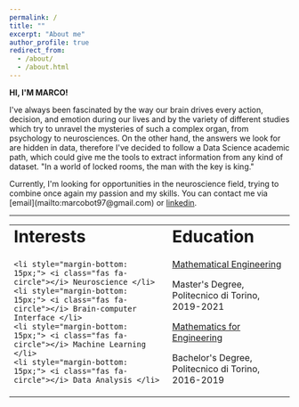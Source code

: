 ```yaml
---
permalink: /
title: ""
excerpt: "About me"
author_profile: true
redirect_from: 
  - /about/
  - /about.html
---
```

**HI, I'M MARCO!**

<p> I've always been fascinated by the way our brain drives every action, decision, and emotion during our lives and by the variety of different studies which try to unravel the mysteries of such a complex organ, from psychology to neurosciences. On the other hand, the answers we look for are hidden in data, therefore I've decided to follow a Data Science academic path, which could give me the tools to extract information from any kind of dataset.
"In a world of locked rooms, the man with the key is king."</p>

<p>
Currently, I'm looking for opportunities in the neuroscience field, trying to combine once again my passion and my skills.
You can contact me via [email](mailto:marcobot97@gmail.com) or <a href="https://www.linkedin.com/in/marco-bottino25/" target="_blank">linkedin</a>.</p>

---

<table id="myHeader" class="table  table-bordered table-responsive" style="border:none !important">
 <tr>
    <td colspan="4" style="border:none !important" ><b style="font-size:30px">Interests</b></td>
    <td colspan="4" style="border:none !important" ><b style="font-size:30px">Education</b></td>
 </tr>
<tr>
  <td colspan="4" style="border:none !important" >
  <ul style="list-style-type:none; padding:0">
    
    <li style="margin-bottom: 15px;"> <i class="fas fa-circle"></i> Neuroscience </li>
    <li style="margin-bottom: 15px;"> <i class="fas fa-circle"></i> Brain-computer Interface </li>
    <li style="margin-bottom: 15px;"> <i class="fas fa-circle"></i> Machine Learning </li>
    <li style="margin-bottom: 15px;"> <i class="fas fa-circle"></i> Data Analysis </li>
  </ul>
  </td>
  <td colspan="4" style="border:none !important" >
  <ul style="list-style-type:none; padding:0">
    <li style="margin-bottom: 15px;"> <i class="fas fa-user-graduate"></i><a href="https://didattica.polito.it/laurea_magistrale/ingegneria_matematica/en/overview" target="_blank"> Mathematical Engineering</a></li> <p> Master's Degree, Politecnico di Torino, 2019-2021 </p>
    <li style="margin-bottom: 15px;"> <i class="fas fa-user-graduate"></i><a href="https://didattica.polito.it/laurea/matematica_ingegneria/en/overview" target="_blank">Mathematics for Engineering</a> </li> <p> Bachelor's Degree, Politecnico di Torino, 2016-2019 </p>
  </ul>
  </td>
</tr>
</table>
